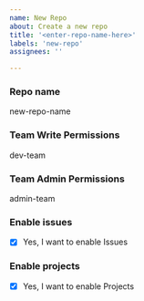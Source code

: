 ```yaml
---
name: New Repo
about: Create a new repo
title: '<enter-repo-name-here>'
labels: 'new-repo'
assignees: ''

---
```


<!-- INSTRUCTIONS -->
<!-- 1. fill out the information under each of the "###" headings -->
<!-- 2. do not change the headings, or line spaces -->

<!-- FIELD HELP -->
<!-- Repository Name: Enter in the name of the new repository name
<!-- Team Permissions: Enter in the name of the contributor team -->
<!-- Enable Issues: Whether to enable issues on the repo or not, if so, insert an "x" in between the brackets, like [x] -->
<!-- Enable Projects: Whether to enable projects on the repo or not, if so, insert an "x" in between the brackets, like [x] -->

### Repo name

new-repo-name

### Team Write Permissions

dev-team

### Team Admin Permissions

admin-team

### Enable issues

- [X] Yes, I want to enable Issues

### Enable projects

- [x] Yes, I want to enable Projects
